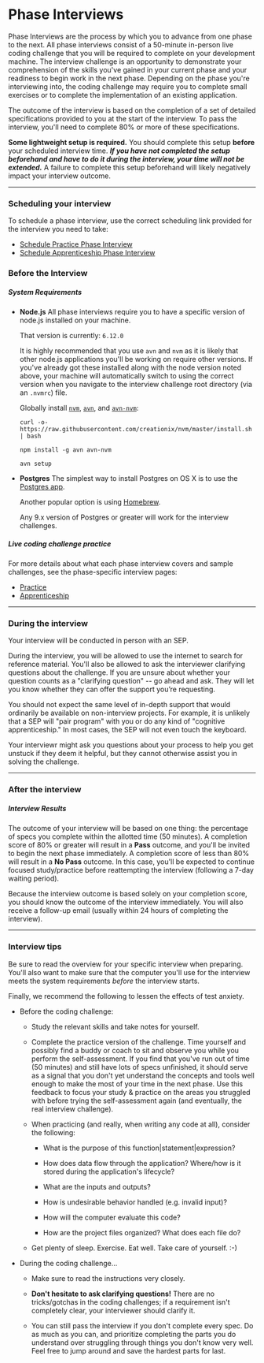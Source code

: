 # Phase Interviews

Phase Interviews are the process by which you to advance from one phase to the next. All phase interviews consist of a 50-minute in-person live coding challenge that you will be required to complete on your development machine. The interview challenge is an opportunity to demonstrate your comprehension of the skills you've gained in your current phase and your readiness to begin work in the next phase. Depending on the phase you're interviewing into, the coding challenge may require you to complete small exercises or to complete the implementation of an existing application.

The outcome of the interview is based on the completion of a set of detailed specifications provided to you at the start of the interview. To pass the interview, you'll need to complete 80% or more of these specifications.

**Some lightweight setup is required.** You should complete this setup **before** your scheduled interview time. **_If you have not completed the setup beforehand and have to do it during the interview, your time will not be extended._** A failure to complete this setup beforehand will likely negatively impact your interview outcome.

---

### Scheduling your interview

To schedule a phase interview, use the correct scheduling link provided for the interview you need to take:

- [Schedule Practice Phase Interview](http://)
- [Schedule Apprenticeship Phase Interview](http://)

### Before the Interview

##### System Requirements

- **Node.js**
  All phase interviews require you to have a specific version of node.js installed on your machine.

  That version is currently: `6.12.0`

  It is highly recommended that you use `avn` and `nvm` as it is likely that other node.js applications you'll be working on require other versions. If you've already got these installed along with the node version noted above, your machine will automatically switch to using the correct version when you navigate to the interview challenge root directory (via an `.nvmrc`) file.

  Globally install [`nvm`](https://www.npmjs.com/package/nvm), [`avn`](https://www.npmjs.com/package/avn), and [`avn-nvm`](https://www.npmjs.com/package/avn-nvm):
  ```
  curl -o- https://raw.githubusercontent.com/creationix/nvm/master/install.sh | bash

  npm install -g avn avn-nvm

  avn setup
  ```

- **Postgres**
  The simplest way to install Postgres on OS X is to use the [Postgres app](https://postgresapp.com).

  Another popular option is using [Homebrew](http://exponential.io/blog/2015/02/21/install-postgresql-on-mac-os-x-via-brew).

  Any 9.x version of Postgres or greater will work for the interview challenges.

##### Live coding challenge practice

For more details about what each phase interview covers and sample challenges, see the phase-specific interview pages:

* [Practice](/Interviews/Practice.md)
* [Apprenticeship](/Interviews/Apprenticeship.md)

---

### During the interview

Your interview will be conducted in person with an SEP.

During the interview, you will be allowed to use the internet to search for reference material. You'll also be allowed to ask the interviewer clarifying questions about the challenge. If you are unsure about whether your question counts as a "clarifying question" -- go ahead and ask. They will let you know whether they can offer the support you’re requesting.

You should not expect the same level of in-depth support that would ordinarily be available on non-interview projects. For example, it is unlikely that a SEP will "pair program" with you or do any kind of "cognitive apprenticeship." In most cases, the SEP will not even touch the keyboard.

Your interviewr might ask you questions about your process to help you get unstuck if they deem it helpful, but they cannot otherwise assist you in solving the challenge.

---

### After the interview

##### Interview Results

The outcome of your interview will be based on one thing: the percentage of specs you complete within the allotted time (50 minutes). A completion score of 80% or greater will result in a **Pass** outcome, and you'll be invited to begin the next phase immediately. A completion score of less than 80% will result in a **No Pass** outcome. In this case, you'll be expected to continue focused study/practice before reattempting the interview (following a 7-day waiting period).

Because the interview outcome is based solely on your completion score, you should know the outcome of the interview immediately. You will also receive a follow-up email (usually within 24 hours of completing the interview).

---

### Interview tips

Be sure to read the overview for your specific interview when preparing. You'll also want to make sure that the computer you'll use for the interview meets the system requirements _before_ the interview starts.

Finally, we recommend the following to lessen the effects of test anxiety.

* Before the coding challenge:

  * Study the relevant skills and take notes for yourself.

  * Complete the practice version of the challenge. Time yourself and possibly find a buddy or coach to sit and observe you while you perform the self-assessment. If you find that you've run out of time (50 minutes) and still have lots of specs unfinished, it should serve as a signal that you don't yet understand the concepts and tools well enough to make the most of your time in the next phase. Use this feedback to focus your study & practice on the areas you struggled with before trying the self-assessment again (and eventually, the real interview challenge).

  * When practicing (and really, when writing any code at all), consider the following:

    * What is the purpose of this function|statement|expression?

    * How does data flow through the application? Where/how is it stored during the application's lifecycle?

    * What are the inputs and outputs?

    * How is undesirable behavior handled (e.g. invalid input)?

    * How will the computer evaluate this code?

    * How are the project files organized? What does each file do?

  * Get plenty of sleep. Exercise. Eat well. Take care of yourself. :-\)

* During the coding challenge...

  * Make sure to read the instructions very closely.

  * **Don't hesitate to ask clarifying questions!** There are no tricks/gotchas in the coding challenges; if a requirement isn't completely clear, your interviewer should clarify it.

  * You can still pass the interview if you don't complete every spec. Do as much as you can, and prioritize completing the parts you do understand over struggling through things you don't know very well. Feel free to jump around and save the hardest parts for last.

